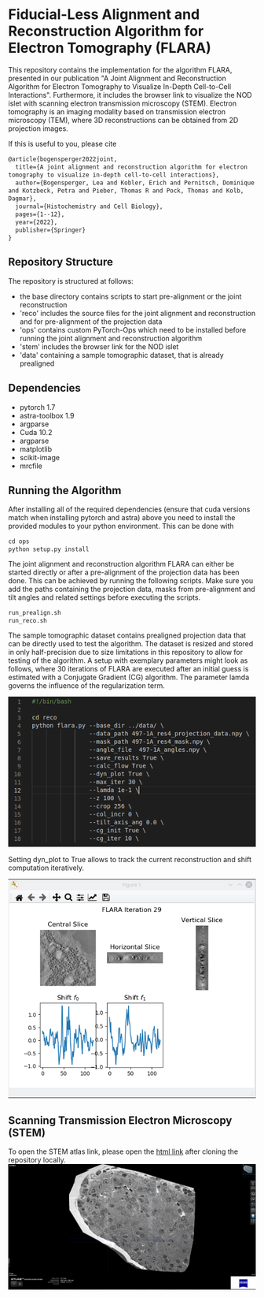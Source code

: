 # Fiducial-Less Alignment and Reconstruction Algorithm for Electron Tomography (FLARA)

This repository contains the implementation for the algorithm FLARA, presented in our publication "A Joint Alignment and Reconstruction Algorithm for Electron Tomography to Visualize In-Depth Cell-to-Cell Interactions". Furthermore, it includes the browser link to visualize the NOD islet with scanning electron transmission microscopy (STEM). Electron tomography is an imaging modality based on transmission electron microscopy (TEM), where 3D reconstructions can be obtained from 2D projection images.

If this is useful to you, please cite

```
@article{bogensperger2022joint,
  title={A joint alignment and reconstruction algorithm for electron tomography to visualize in-depth cell-to-cell interactions},
  author={Bogensperger, Lea and Kobler, Erich and Pernitsch, Dominique and Kotzbeck, Petra and Pieber, Thomas R and Pock, Thomas and Kolb, Dagmar},
  journal={Histochemistry and Cell Biology},
  pages={1--12},
  year={2022},
  publisher={Springer}
}
```

## Repository Structure
The repository is structured at follows:

* the base directory contains scripts to start pre-alignment or the joint reconstruction
* 'reco' includes the source files for the joint alignment and reconstruction and for pre-alignment of the projection data
* 'ops' contains custom PyTorch-Ops which need to be installed before running the joint alignment and reconstruction algorithm
* 'stem' includes the browser link for the NOD islet
* 'data' containing a sample tomographic dataset, that is already prealigned 

## Dependencies

* pytorch 1.7
* astra-toolbox 1.9
* argparse
* Cuda 10.2
* argparse
* matplotlib
* scikit-image
* mrcfile

## Running the Algorithm

After installing all of the required dependencies (ensure that cuda versions match when installing pytorch and astra) above you need to install the provided modules to your python environment. This can be done with

~~~
cd ops
python setup.py install
~~~

The joint alignment and reconstruction algorithm FLARA can either be started directly or after a pre-alignment of the projection data has been done. This can be achieved by running the following scripts. Make sure you add the paths containing the projection data, masks from pre-alignment and tilt angles and related settings before executing the scripts.

~~~
run_prealign.sh
run_reco.sh
~~~

The sample tomographic dataset contains prealigned projection data that can be directly used to test the algorithm. The dataset is resized and stored in only half-precision due to size limitations in this repository to allow for testing of the algorithm. A setup with exemplary parameters might look as follows, where 30 iterations of FLARA are executed after an initial guess is estimated with a Conjugate Gradient (CG) algorithm. The parameter lamda governs the influence of the regularization term. 

![start_flara](data/start_flara.png) 


Setting dyn_plot to True allows to track the current reconstruction and shift computation iteratively. 


![flara_figure](data/flara_figure.png)

## Scanning Transmission Electron Microscopy (STEM)

To open the STEM atlas link, please open the [html link](stem/) after cloning the repository locally. 
![This is an image](stem/stem.png)
